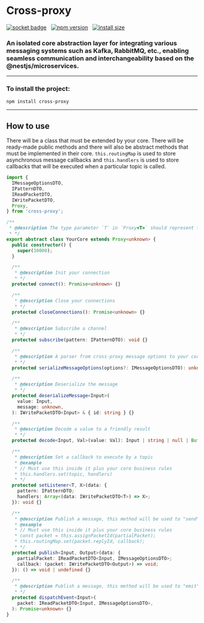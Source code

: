 # Cross-proxy

[![socket badge](https://socket.dev/api/badge/npm/package/cross-proxy)](https://socket.dev/npm/package/cross-proxy)
&nbsp;
[![npm version](https://img.shields.io/npm/v/cross-proxy.svg?color=CB3837)](https://www.npmjs.com/package/cross-proxy)
&nbsp;
[![install size](https://packagephobia.com/badge?p=cross-proxy)](https://packagephobia.com/result?p=cross-proxy)

### An isolated core abstraction layer for integrating various messaging systems such as Kafka, RabbitMQ, etc., enabling seamless communication and interchangeability based on the @nestjs/microservices.

---

### To install the project:

```bash
npm install cross-proxy
```

---

## How to use

There will be a class that must be extended by your core. There will be ready-made public methods and there will also be abstract methods that must be implemented in their core. `this.routingMap` is used to store asynchronous message callbacks and `this.handlers` is used to store callbacks that will be executed when a particular topic is called.

```typescript
import {
  IMessageOptionsDTO,
  IPatternDTO,
  IReadPacketDTO,
  IWritePacketDTO,
  Proxy,
} from 'cross-proxy';

/**
 * @description The type parameter `T` in `Proxy<T>` should represent the message options specific to the implementation.
 * */
export abstract class YourCore extends Proxy<unknown> {
  public constructor() {
    super(30000);
  }

  /**
   * @description Init your connection
   * */
  protected connect(): Promise<unknown> {}

  /**
   * @description Close your connections
   * */
  protected closeConnections(): Promise<unknown> {}

  /**
   * @description Subscribe a channel
   * */
  protected subscribe(pattern: IPatternDTO): void {}

  /**
   * @description A parser from cross-proxy message options to your core message options
   * */
  protected serializeMessageOptions(options?: IMessageOptionsDTO): unknown {}

  /**
   * @description Deserialize the message
   * */
  protected deserializeMessage<Input>(
    value: Input,
    message: unknown,
  ): IWritePacketDTO<Input> & { id: string } {}

  /**
   * @description Decode a value to a friendly result
   * */
  protected decode<Input, Val>(value: Val): Input | string | null | Buffer {}

  /**
   * @description Set a callback to execute by a topic
   * @example
   * // Must use this inside it plus your core business rules
   * this.handlers.set(topic, handlers)
   * */
  protected setListener<T, X>(data: {
    pattern: IPatternDTO;
    handlers: Array<(data: IWritePacketDTO<T>) => X>;
  }): void {}

  /**
   * @description Publish a message, this method will be used to "send" method
   * @example
   * // Must use this inside it plus your core business rules
   * const packet = this.assignPacketId(partialPacket);
   * this.routingMap.set(packet.replyId, callback);
   * */
  protected publish<Input, Output>(data: {
    partialPacket: IReadPacketDTO<Input, IMessageOptionsDTO>;
    callback: (packet: IWritePacketDTO<Output>) => void;
  }): () => void | undefined {}

  /**
   * @description Publish a message, this method will be used to "emit" method
   * */
  protected dispatchEvent<Input>(
    packet: IReadPacketDTO<Input, IMessageOptionsDTO>,
  ): Promise<unknown> {}
}
```